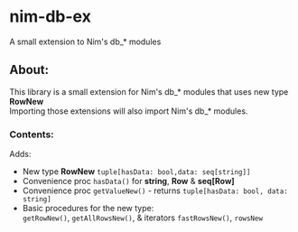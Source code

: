 # nim-db-ex
A small extension to Nim's db_* modules

## About:
This library is a small extension for Nim's db_* modules that uses new type **RowNew**  
Importing those extensions will also import Nim's db_* modules.

### Contents:
Adds:
* New type **RowNew** `tuple[hasData: bool,data: seq[string]]`
* Convenience proc `hasData()` for **string**, **Row** & **seq[Row]**
* Convenience proc `getValueNew()` - returns `tuple[hasData: bool, data: string]`
* Basic procedures for the new type:  
    `getRowNew()`, `getAllRowsNew()`,  & iterators `fastRowsNew()`, `rowsNew`


